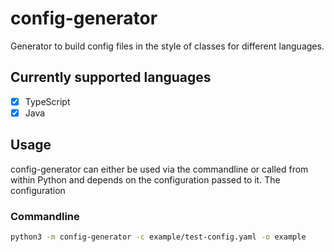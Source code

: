# config-generator
Generator to build config files in the style of classes for different languages.

## Currently supported languages
- [x] TypeScript
- [x] Java

## Usage
config-generator can either be used via the commandline or called from within Python and depends on the configuration passed to it. The configuration 

### Commandline
```bash
python3 -m config-generator -c example/test-config.yaml -o example
```

